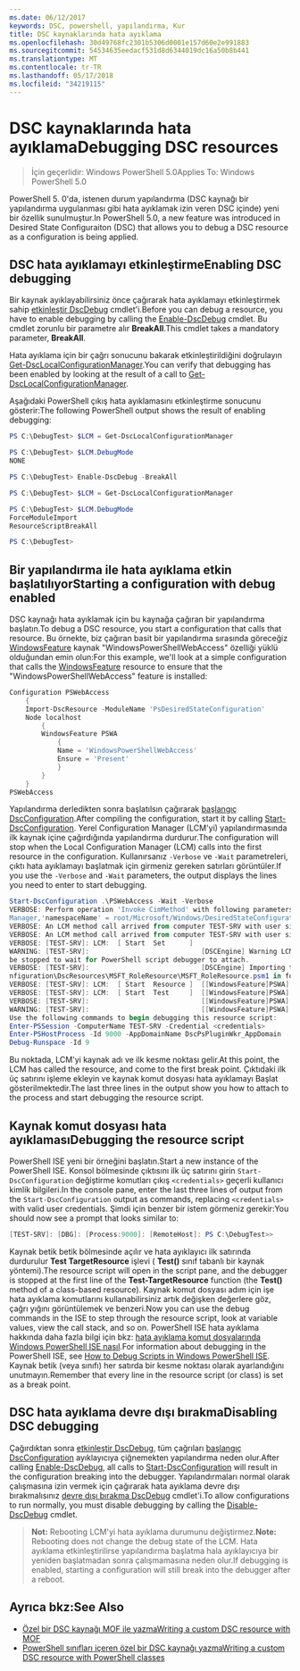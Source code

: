 ```yaml
---
ms.date: 06/12/2017
keywords: DSC, powershell, yapılandırma, Kur
title: DSC kaynaklarında hata ayıklama
ms.openlocfilehash: 30d49768fc2301b5306d0001e157d60e2e991883
ms.sourcegitcommit: 54534635eedacf531d8d6344019dc16a50b8b441
ms.translationtype: MT
ms.contentlocale: tr-TR
ms.lasthandoff: 05/17/2018
ms.locfileid: "34219115"
---
```

# <a name="debugging-dsc-resources"></a><span data-ttu-id="cf904-103">DSC kaynaklarında hata ayıklama</span><span class="sxs-lookup"><span data-stu-id="cf904-103">Debugging DSC resources</span></span>

> <span data-ttu-id="cf904-104">İçin geçerlidir: Windows PowerShell 5.0</span><span class="sxs-lookup"><span data-stu-id="cf904-104">Applies To: Windows PowerShell 5.0</span></span>

<span data-ttu-id="cf904-105">PowerShell 5. 0'da, istenen durum yapılandırma (DSC kaynağı bir yapılandırma uygulanması gibi hata ayıklamak izin veren DSC içinde) yeni bir özellik sunulmuştur.</span><span class="sxs-lookup"><span data-stu-id="cf904-105">In PowerShell 5.0, a new feature was introduced in Desired State Configuraiton (DSC) that allows you to debug a DSC resource as a configuration is being applied.</span></span>

## <a name="enabling-dsc-debugging"></a><span data-ttu-id="cf904-106">DSC hata ayıklamayı etkinleştirme</span><span class="sxs-lookup"><span data-stu-id="cf904-106">Enabling DSC debugging</span></span>
<span data-ttu-id="cf904-107">Bir kaynak ayıklayabilirsiniz önce çağırarak hata ayıklamayı etkinleştirmek sahip [etkinleştir DscDebug](https://technet.microsoft.com/library/mt517870.aspx) cmdlet'i.</span><span class="sxs-lookup"><span data-stu-id="cf904-107">Before you can debug a resource, you have to enable debugging by calling the [Enable-DscDebug](https://technet.microsoft.com/library/mt517870.aspx) cmdlet.</span></span>
<span data-ttu-id="cf904-108">Bu cmdlet zorunlu bir parametre alır **BreakAll**.</span><span class="sxs-lookup"><span data-stu-id="cf904-108">This cmdlet takes a mandatory parameter, **BreakAll**.</span></span>

<span data-ttu-id="cf904-109">Hata ayıklama için bir çağrı sonucunu bakarak etkinleştirildiğini doğrulayın [Get-DscLocalConfigurationManager](https://technet.microsoft.com/library/dn407378.aspx).</span><span class="sxs-lookup"><span data-stu-id="cf904-109">You can verify that debugging has been enabled by looking at the result of a call to [Get-DscLocalConfigurationManager](https://technet.microsoft.com/library/dn407378.aspx).</span></span>

<span data-ttu-id="cf904-110">Aşağıdaki PowerShell çıkış hata ayıklamasını etkinleştirme sonucunu gösterir:</span><span class="sxs-lookup"><span data-stu-id="cf904-110">The following PowerShell output shows the result of enabling debugging:</span></span>


```powershell
PS C:\DebugTest> $LCM = Get-DscLocalConfigurationManager

PS C:\DebugTest> $LCM.DebugMode
NONE

PS C:\DebugTest> Enable-DscDebug -BreakAll

PS C:\DebugTest> $LCM = Get-DscLocalConfigurationManager

PS C:\DebugTest> $LCM.DebugMode
ForceModuleImport
ResourceScriptBreakAll

PS C:\DebugTest>
```


## <a name="starting-a-configuration-with-debug-enabled"></a><span data-ttu-id="cf904-111">Bir yapılandırma ile hata ayıklama etkin başlatılıyor</span><span class="sxs-lookup"><span data-stu-id="cf904-111">Starting a configuration with debug enabled</span></span>
<span data-ttu-id="cf904-112">DSC kaynağı hata ayıklamak için bu kaynağa çağıran bir yapılandırma başlatın.</span><span class="sxs-lookup"><span data-stu-id="cf904-112">To debug a DSC resource, you start a configuration that calls that resource.</span></span>
<span data-ttu-id="cf904-113">Bu örnekte, biz çağıran basit bir yapılandırma sırasında göreceğiz [WindowsFeature](windowsfeatureResource.md) kaynak "WindowsPowerShellWebAccess" özelliği yüklü olduğundan emin olun:</span><span class="sxs-lookup"><span data-stu-id="cf904-113">For this example, we'll look at a simple configuration that calls the [WindowsFeature](windowsfeatureResource.md) resource to ensure that the "WindowsPowerShellWebAccess" feature is installed:</span></span>

```powershell
Configuration PSWebAccess
    {
    Import-DscResource -ModuleName 'PsDesiredStateConfiguration'
    Node localhost
        {
        WindowsFeature PSWA
            {
            Name = 'WindowsPowerShellWebAccess'
            Ensure = 'Present'
            }
        }
    }
PSWebAccess
```
<span data-ttu-id="cf904-114">Yapılandırma derledikten sonra başlatılsın çağırarak [başlangıç DscConfiguration](https://technet.microsoft.com/library/dn521623.aspx).</span><span class="sxs-lookup"><span data-stu-id="cf904-114">After compiling the configuration, start it by calling [Start-DscConfiguration](https://technet.microsoft.com/library/dn521623.aspx).</span></span>
<span data-ttu-id="cf904-115">Yerel Configuration Manager (LCM'yi) yapılandırmasında ilk kaynak içine çağırdığında yapılandırma durdurur.</span><span class="sxs-lookup"><span data-stu-id="cf904-115">The configuration will stop when the Local Configuration Manager (LCM) calls into the first resource in the configuration.</span></span>
<span data-ttu-id="cf904-116">Kullanırsanız `-Verbose` ve `-Wait` parametreleri, çıktı hata ayıklamayı başlatmak için girmeniz gereken satırları görüntüler.</span><span class="sxs-lookup"><span data-stu-id="cf904-116">If you use the `-Verbose` and `-Wait` parameters, the output displays the lines you need to enter to start debugging.</span></span>

```powershell
Start-DscConfiguration .\PSWebAccess -Wait -Verbose
VERBOSE: Perform operation 'Invoke CimMethod' with following parameters, ''methodName' = SendConfigurationApply,'className' = MSFT_DSCLocalConfiguration
Manager,'namespaceName' = root/Microsoft/Windows/DesiredStateConfiguration'.
VERBOSE: An LCM method call arrived from computer TEST-SRV with user sid S-1-5-21-2127521184-1604012920-1887927527-108583.
VERBOSE: An LCM method call arrived from computer TEST-SRV with user sid S-1-5-21-2127521184-1604012920-1887927527-108583.
VERBOSE: [TEST-SRV]: LCM:  [ Start  Set      ]
WARNING: [TEST-SRV]:                            [DSCEngine] Warning LCM is in Debug 'ResourceScriptBreakAll' mode.  Resource script processing will
be stopped to wait for PowerShell script debugger to attach.
VERBOSE: [TEST-SRV]:                            [DSCEngine] Importing the module C:\WINDOWS\system32\WindowsPowerShell\v1.0\Modules\PSDesiredStateCo
nfiguration\DscResources\MSFT_RoleResource\MSFT_RoleResource.psm1 in force mode.
VERBOSE: [TEST-SRV]: LCM:  [ Start  Resource ]  [[WindowsFeature]PSWA]
VERBOSE: [TEST-SRV]: LCM:  [ Start  Test     ]  [[WindowsFeature]PSWA]
VERBOSE: [TEST-SRV]:                            [[WindowsFeature]PSWA] Importing the module MSFT_RoleResource in force mode.
WARNING: [TEST-SRV]:                            [[WindowsFeature]PSWA] Resource is waiting for PowerShell script debugger to attach.
Use the following commands to begin debugging this resource script:
Enter-PSSession -ComputerName TEST-SRV -Credential <credentials>
Enter-PSHostProcess -Id 9000 -AppDomainName DscPsPluginWkr_AppDomain
Debug-Runspace -Id 9
```
<span data-ttu-id="cf904-117">Bu noktada, LCM'yi kaynak adı ve ilk kesme noktası gelir.</span><span class="sxs-lookup"><span data-stu-id="cf904-117">At this point, the LCM has called the resource, and come to the first break point.</span></span>
<span data-ttu-id="cf904-118">Çıktıdaki ilk üç satırını işleme ekleyin ve kaynak komut dosyası hata ayıklamayı Başlat gösterilmektedir.</span><span class="sxs-lookup"><span data-stu-id="cf904-118">The last three lines in the output show you how to attach to the process and start debugging the resource script.</span></span>

## <a name="debugging-the-resource-script"></a><span data-ttu-id="cf904-119">Kaynak komut dosyası hata ayıklaması</span><span class="sxs-lookup"><span data-stu-id="cf904-119">Debugging the resource script</span></span>

<span data-ttu-id="cf904-120">PowerShell ISE yeni bir örneğini başlatın.</span><span class="sxs-lookup"><span data-stu-id="cf904-120">Start a new instance of the PowerShell ISE.</span></span>
<span data-ttu-id="cf904-121">Konsol bölmesinde çıktısını ilk üç satırını girin `Start-DscConfiguration` değiştirme komutları çıkış `<credentials>` geçerli kullanıcı kimlik bilgileri.</span><span class="sxs-lookup"><span data-stu-id="cf904-121">In the console pane, enter the last three lines of output from the `Start-DscConfiguration` output as commands, replacing `<credentials>` with valid user credentials.</span></span>
<span data-ttu-id="cf904-122">Şimdi için benzer bir istem görmeniz gerekir:</span><span class="sxs-lookup"><span data-stu-id="cf904-122">You should now see a prompt that looks similar to:</span></span>

```powershell
[TEST-SRV]: [DBG]: [Process:9000]: [RemoteHost]: PS C:\DebugTest>>
```

<span data-ttu-id="cf904-123">Kaynak betik betik bölmesinde açılır ve hata ayıklayıcı ilk satırında durdurulur **Test TargetResource** işlevi ( **Test()** sınıf tabanlı bir kaynak yöntemi).</span><span class="sxs-lookup"><span data-stu-id="cf904-123">The resource script will open in the script pane, and the debugger is stopped at the first line of the **Test-TargetResource** function (the **Test()** method of a class-based resource).</span></span>
<span data-ttu-id="cf904-124">Kaynak komut dosyası adım için işe hata ayıklama komutlarını kullanabilirsiniz artık değişken değerlere göz, çağrı yığını görüntülemek ve benzeri.</span><span class="sxs-lookup"><span data-stu-id="cf904-124">Now you can use the debug commands in the ISE to step through the resource script, look at variable values, view the call stack, and so on.</span></span>
<span data-ttu-id="cf904-125">PowerShell ISE hata ayıklama hakkında daha fazla bilgi için bkz: [hata ayıklama komut dosyalarında Windows PowerShell ISE nasıl](https://technet.microsoft.com/en-us/library/dd819480.aspx).</span><span class="sxs-lookup"><span data-stu-id="cf904-125">For information about debugging in the PowerShell ISE, see [How to Debug Scripts in Windows PowerShell ISE](https://technet.microsoft.com/en-us/library/dd819480.aspx).</span></span>
<span data-ttu-id="cf904-126">Kaynak betik (veya sınıfı) her satırda bir kesme noktası olarak ayarlandığını unutmayın.</span><span class="sxs-lookup"><span data-stu-id="cf904-126">Remember that every line in the resource script (or class) is set as a break point.</span></span>

## <a name="disabling-dsc-debugging"></a><span data-ttu-id="cf904-127">DSC hata ayıklama devre dışı bırakma</span><span class="sxs-lookup"><span data-stu-id="cf904-127">Disabling DSC debugging</span></span>

<span data-ttu-id="cf904-128">Çağırdıktan sonra [etkinleştir DscDebug](https://technet.microsoft.com/library/mt517870.aspx), tüm çağrıları [başlangıç DscConfiguration](https://technet.microsoft.com/library/dn521623.aspx) ayıklayıcıya çiğnemekten yapılandırma neden olur.</span><span class="sxs-lookup"><span data-stu-id="cf904-128">After calling [Enable-DscDebug](https://technet.microsoft.com/library/mt517870.aspx), all calls to [Start-DscConfiguration](https://technet.microsoft.com/library/dn521623.aspx) will result in the configuration breaking into the debugger.</span></span> <span data-ttu-id="cf904-129">Yapılandırmaları normal olarak çalışmasına izin vermek için çağırarak hata ayıklama devre dışı bırakmalısınız [devre dışı bırakma DscDebug](https://technet.microsoft.com/en-us/library/mt517872.aspx) cmdlet'i.</span><span class="sxs-lookup"><span data-stu-id="cf904-129">To allow configurations to run normally, you must disable debugging by calling the [Disable-DscDebug](https://technet.microsoft.com/en-us/library/mt517872.aspx) cmdlet.</span></span>

><span data-ttu-id="cf904-130">**Not:** Rebooting LCM'yi hata ayıklama durumunu değiştirmez.</span><span class="sxs-lookup"><span data-stu-id="cf904-130">**Note:** Rebooting does not change the debug state of the LCM.</span></span> <span data-ttu-id="cf904-131">Hata ayıklama etkinleştirilirse yapılandırma başlatma hala ayıklayıcıya bir yeniden başlatmadan sonra çalışmamasına neden olur.</span><span class="sxs-lookup"><span data-stu-id="cf904-131">If debugging is enabled, starting a configuration will still break into the debugger after a reboot.</span></span>


## <a name="see-also"></a><span data-ttu-id="cf904-132">Ayrıca bkz:</span><span class="sxs-lookup"><span data-stu-id="cf904-132">See Also</span></span>
- [<span data-ttu-id="cf904-133">Özel bir DSC kaynağı MOF ile yazma</span><span class="sxs-lookup"><span data-stu-id="cf904-133">Writing a custom DSC resource with MOF</span></span>](authoringResourceMOF.md)
- [<span data-ttu-id="cf904-134">PowerShell sınıfları içeren özel bir DSC kaynağı yazma</span><span class="sxs-lookup"><span data-stu-id="cf904-134">Writing a custom DSC resource with PowerShell classes</span></span>](authoringResourceClass.md)